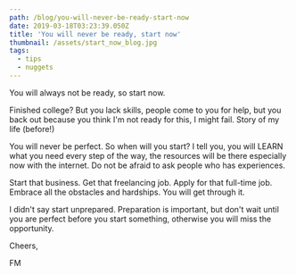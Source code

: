 ```yaml
---
path: /blog/you-will-never-be-ready-start-now
date: 2019-03-18T03:23:39.050Z
title: 'You will never be ready, start now'
thumbnail: /assets/start_now_blog.jpg
tags:
  - tips
  - nuggets
---
```

You will always not be ready, so start now. 

Finished college? But you lack skills, people come to you for help, but you back out because you think I'm not ready for this, I might fail. Story of my life (before!)  

You will never be perfect. So when will you start? I tell you, you will LEARN what you need every step of the way, the resources will be there especially now with the internet. Do not be afraid to ask people who has experiences.

Start that business. Get that freelancing job. Apply for that full-time job. Embrace all the obstacles and hardships. You will get through it. 

I didn't say start unprepared. Preparation is important, but don't wait until you are perfect before you start something, otherwise you will miss the opportunity.



Cheers,

FM
